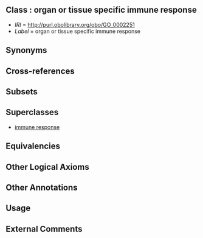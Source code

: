 
## Class : organ or tissue specific immune response

 * *IRI* = http://purl.obolibrary.org/obo/GO_0002251
 * *Label* = organ or tissue specific immune response

## Synonyms


## Cross-references


## Subsets


## Superclasses

 * [immune response](../../GO/55/GO_0006955.md)

## Equivalencies


## Other Logical Axioms


## Other Annotations


## Usage


## External Comments

